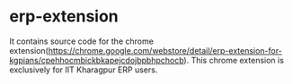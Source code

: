 # erp-extension

It contains source code for the chrome extension(https://chrome.google.com/webstore/detail/erp-extension-for-kgpians/cpehhocmbickbkapejcdojbpbhpchocb). This chrome extension is exclusively for IIT Kharagpur ERP users.
